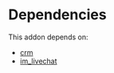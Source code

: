 # Dependencies

This addon depends on:

- [crm](../../odoo-bringout-oca-ocb-crm)
- [im_livechat](../../odoo-bringout-oca-ocb-im_livechat)
